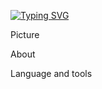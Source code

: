 [![Typing SVG](https://readme-typing-svg.demolab.com/?lines=Hi,+I'm+Roman;welcome+to+my+page)](https://git.io/typing-svg)

Picture

About


Language and tools